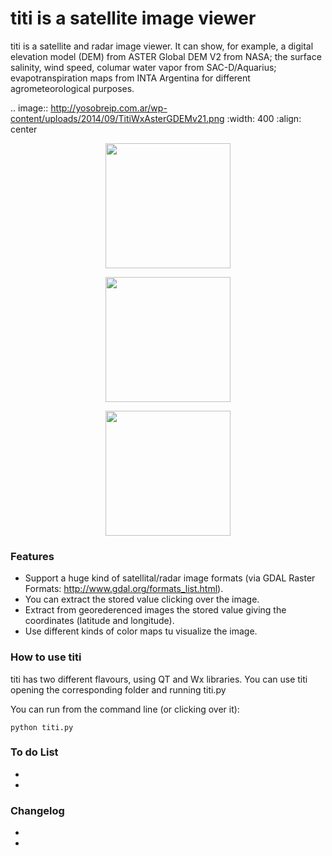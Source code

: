 titi is a satellite image viewer
====

titi is a satellite and radar image viewer. It can show, for example, a digital elevation model (DEM) from ASTER Global DEM V2 from NASA; the surface salinity, wind speed, columar water vapor from SAC-D/Aquarius; evapotranspiration maps from INTA Argentina for different agrometeorological purposes. 

.. image:: http://yosobreip.com.ar/wp-content/uploads/2014/09/TitiWxAsterGDEMv21.png
    :width: 400
    :align: center

<p align="center">
  <img width=200 src="http://yosobreip.com.ar/wp-content/uploads/2014/09/TitiWxAsterGDEMv21.png"/>
</p>

<p align="center">
  <img width=200 src="http://yosobreip.com.ar/wp-content/uploads/2014/09/TitiWxETRmapINTA.png"/>
</p>

<p align="center">
  <img width=200 src="http://yosobreip.com.ar/wp-content/uploads/2014/09/titiQtColVaporSac-D.png"/>
</p>

### Features

* Support a huge kind of satellital/radar image formats (via GDAL Raster Formats: http://www.gdal.org/formats_list.html).
* You can extract the stored value clicking over the image.
* Extract from georederenced images the stored value giving the coordinates (latitude and longitude).
* Use different kinds of color maps tu visualize the image.

### How to use titi

titi has two different flavours, using QT and Wx libraries. You can use titi opening the corresponding folder and running titi.py 

You can run from the command line (or clicking over it):

    python titi.py
    
### To do List
*
*

### Changelog
*
*


